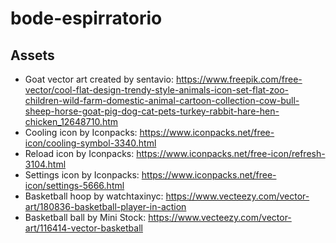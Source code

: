 # bode-espirratorio

## Assets
- Goat vector art created by sentavio: https://www.freepik.com/free-vector/cool-flat-design-trendy-style-animals-icon-set-flat-zoo-children-wild-farm-domestic-animal-cartoon-collection-cow-bull-sheep-horse-goat-pig-dog-cat-pets-turkey-rabbit-hare-hen-chicken_12648710.htm
- Cooling icon by Iconpacks: https://www.iconpacks.net/free-icon/cooling-symbol-3340.html
- Reload icon by Iconpacks: https://www.iconpacks.net/free-icon/refresh-3104.html
- Settings icon by Iconpacks: https://www.iconpacks.net/free-icon/settings-5666.html
- Basketball hoop by watchtaxinyc: https://www.vecteezy.com/vector-art/180836-basketball-player-in-action
- Basketball ball by Mini Stock: https://www.vecteezy.com/vector-art/116414-vector-basketball
